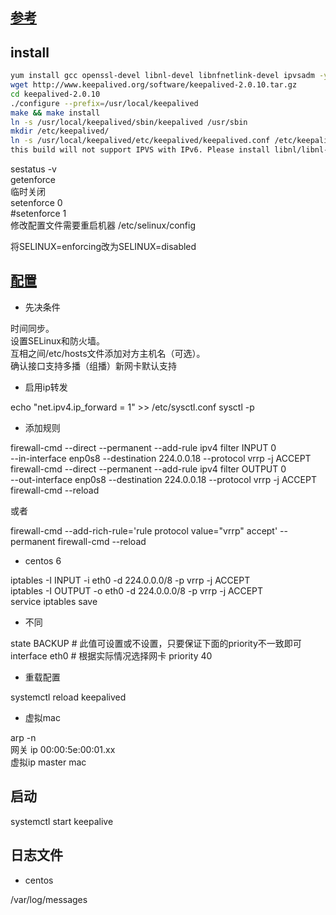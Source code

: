 ## [参考](https://renwole.com/archives/1107)
## install

```sh
yum install gcc openssl-devel libnl-devel libnfnetlink-devel ipvsadm -y
wget http://www.keepalived.org/software/keepalived-2.0.10.tar.gz
cd keepalived-2.0.10
./configure --prefix=/usr/local/keepalived
make && make install
ln -s /usr/local/keepalived/sbin/keepalived /usr/sbin
mkdir /etc/keepalived/
ln -s /usr/local/keepalived/etc/keepalived/keepalived.conf /etc/keepalived/
this build will not support IPVS with IPv6. Please install libnl/libnl-3 dev libraries to support IPv6 with IPVS.

```
sestatus -v  
getenforce  
临时关闭  
setenforce 0  
#setenforce 1  
修改配置文件需要重启机器 /etc/selinux/config

将SELINUX=enforcing改为SELINUX=disabled

## [配置](http://www.keepalived.org/manpage.html)
* 先决条件  

时间同步。  
设置SELinux和防火墙。  
互相之间/etc/hosts文件添加对方主机名（可选）。  
确认接口支持多播（组播）新网卡默认支持  

* 启用ip转发

echo "net.ipv4.ip_forward = 1" >> /etc/sysctl.conf
sysctl -p
* 添加规则  

firewall-cmd --direct --permanent --add-rule ipv4 filter INPUT 0 \
  --in-interface enp0s8 --destination 224.0.0.18 --protocol vrrp -j ACCEPT  
firewall-cmd --direct --permanent --add-rule ipv4 filter OUTPUT 0 \
  --out-interface enp0s8 --destination 224.0.0.18 --protocol vrrp -j ACCEPT  
firewall-cmd --reload

或者

firewall-cmd --add-rich-rule='rule protocol value="vrrp" accept' --permanent
firewall-cmd --reload
* centos 6   

iptables -I INPUT -i eth0 -d 224.0.0.0/8 -p vrrp -j ACCEPT    
iptables -I OUTPUT -o eth0 -d 224.0.0.0/8 -p vrrp -j ACCEPT  
service iptables save

* 不同

state BACKUP     # 此值可设置或不设置，只要保证下面的priority不一致即可
interface eth0   # 根据实际情况选择网卡
priority 40 

* 重载配置

systemctl reload keepalived

* 虚拟mac

arp -n  
网关 ip 00:00:5e:00:01.xx  
虚拟ip master mac


## 启动

systemctl start keepalive


## 日志文件
* centos 

/var/log/messages


